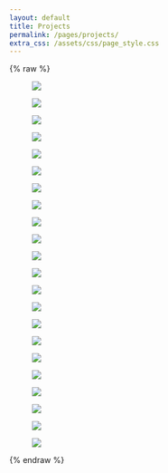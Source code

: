 ```yaml
---
layout: default
title: Projects
permalink: /pages/projects/
extra_css: /assets/css/page_style.css
---
```


{% raw %}
<!-- copy the full projects.html body -->
<div class="content_desktop">
    <div class="projects">
        <figure>
            <a href="{{ '/pages/projects/SSSR-Final/' | relative_url }}"><img src="/assets/SSSR-Final.jpg"></a>
            <!-- <figcaption><a href="{{ '/pages/projects/NPR-STAR.html">Non-Pyrotechnic Recovery System for High-Powered Rockets</a></figcaption> -->
        </figure>
        <figure>
            <a href="{{ '/pages/projects/MPC-Final/' | relative_url }}"><img src="/assets/MPC-Final.jpg"></a>
            <!-- <figcaption><a href="{{ '/pages/projects/NPR-STAR.html">Non-Pyrotechnic Recovery System for High-Powered Rockets</a></figcaption> -->
        </figure>
        <figure>
            <a href="{{ '/pages/projects/RnA-Final/"><img src="/assets/RnA-Final.jpg"></a>
            <!-- <figcaption><a href="{{ '/pages/projects/NPR-STAR.html">Non-Pyrotechnic Recovery System for High-Powered Rockets</a></figcaption> -->
        </figure>
        <figure>
            <a href="{{ '/pages/projects/NPR-STAR/"><img src="/assets/NPR-STAR.jpg"></a>
            <!-- <figcaption><a href="{{ '/pages/projects/NPR-STAR.html">Non-Pyrotechnic Recovery System for High-Powered Rockets</a></figcaption> -->
        </figure>
    </div>
    <div class="projects">
        <figure>
            <a href="{{ '/pages/projects/STP-STAR/"><img src="/assets/STP-STAR.jpg"></a>
            <!-- <figcaption><a href="{{ '/pages/projects/STP-STAR.html">Static Test Pad for Rocket Motors</a></figcaption> -->
        </figure>
        <figure>
            <a href="{{ '/pages/projects/FFT-Sewing/"><img src="/assets/FFT-Sewing.jpg"></a>
            <!-- <figcaption><a href="{{ '/pages/projects/FFT-Sewing.html">FFT Analysis of Vibration Signals from Traditional Sewing Machine</a></figcaption> -->
        </figure>
        <figure>
            <a href="{{ '/pages/projects/RoboBee-Review/"><img src="/assets/RoboBee-Review.jpg"></a>
            <!-- <figcaption><a href="{{ '/pages/projects/RoboBee-Review.html">Review of RoboBee: Harvard's insect-sized Biomimetic Robot</a></figcaption> -->
        </figure>
        <figure>
            <a href="{{ '/pages/projects/AI-Inventory/"><img src="/assets/AI-Inventory.jpg"></a>
            <!-- <figcaption><a href="{{ '/pages/projects/AI-Inventory.html">The Rising Role of Artificial Intelligence in Inventory Management</a></figcaption> -->
        </figure>
    </div>
    <div class="projects">
        <figure>
            <a href="{{ '/pages/projects/ASM-Watts/"><img src="/assets/ASM-Watts.jpg"></a>
            <!-- <figcaption><a href="{{ '/pages/projects/ASM-Watts.html">Analysis and Synthesis of Four bar mechanism - Watt's linkage</a></figcaption> -->
        </figure>
        <figure>
            <a href="{{ '/pages/projects/NMCP/"><img src="/assets/NMCP.jpg"></a>
            <!-- <figcaption><a href="{{ '/pages/projects/NMCP.html">Study of "A Numerical Model for Design and Optimization of Surface Textures for Tilting Pad Thrust Bearings"</a></figcaption> -->
        </figure>
        <!-- <figure>
            <a href="{{ '/pages/projects/Smoke.html"><img src="/assets/Smoke.jpg"></a>
        </figure> -->
        <figure>
            <a href="{{ '/pages/projects/GSF/"><img src="/assets/GSF.jpg"></a>
            <!-- <figcaption><a href="{{ '/pages/projects/NMCP.html">Study of "A Numerical Model for Design and Optimization of Surface Textures for Tilting Pad Thrust Bearings"</a></figcaption> -->
        </figure>
    </div>
</div>
<div class="content_mobile">
    <div class="projects_mobile">
        <figure>
            <a href="{{ '/pages/projects/SSSR-Final/"><img src="/assets/SSSR-Final.jpg"></a>
            <!-- <figcaption><a href="{{ '/pages/projects/NPR-STAR.html">Non-Pyrotechnic Recovery System for High-Powered Rockets</a></figcaption> -->
        </figure>
        <figure>
            <a href="{{ '/pages/projects/MPC-Final/"><img src="/assets/MPC-Final.jpg"></a>
            <!-- <figcaption><a href="{{ '/pages/projects/NPR-STAR.html">Non-Pyrotechnic Recovery System for High-Powered Rockets</a></figcaption> -->
        </figure>
        <figure>
            <a href="{{ '/pages/projects/RnA-Final/"><img src="/assets/RnA-Final.jpg"></a>
            <!-- <figcaption><a href="{{ '/pages/projects/NPR-STAR.html">Non-Pyrotechnic Recovery System for High-Powered Rockets</a></figcaption> -->
        </figure>
        <figure>
            <a href="{{ '/pages/projects/NPR-STAR/"><img src="/assets/NPR-STAR.jpg"></a>
            <!-- <figcaption><a href="{{ '/pages/projects/NPR-STAR.html">Non-Pyrotechnic Recovery System for High-Powered Rockets</a></figcaption> -->
        </figure>
        <figure>
            <a href="{{ '/pages/projects/STP-STAR/"><img src="/assets/STP-STAR.jpg"></a>
            <!-- <figcaption><a href="{{ '/pages/projects/STP-STAR.html">Static Test Pad for Rocket Motors</a></figcaption> -->
        </figure>
        <figure>
            <a href="{{ '/pages/projects/FFT-Sewing/"><img src="/assets/FFT-Sewing.jpg"></a>
            <!-- <figcaption><a href="{{ '/pages/projects/FFT-Sewing.html">FFT Analysis of Vibration Signals from Traditional Sewing Machine</a></figcaption> -->
        </figure>
        <figure>
            <a href="{{ '/pages/projects/RoboBee-Review/"><img src="/assets/RoboBee-Review.jpg"></a>
            <!-- <figcaption><a href="{{ '/pages/projects/RoboBee-Review.html">Review of RoboBee: Harvard's insect-sized Biomimetic Robot</a></figcaption> -->
        </figure>
        <figure>
            <a href="{{ '/pages/projects/AI-Inventory/"><img src="/assets/AI-Inventory.jpg"></a>
            <!-- <figcaption><a href="{{ '/pages/projects/AI-Inventory.html">The Rising Role of Artificial Intelligence in Inventory Management</a></figcaption> -->
        </figure>
        <figure>
            <a href="{{ '/pages/projects/ASM-Watts/"><img src="/assets/ASM-Watts.jpg"></a>
            <!-- <figcaption><a href="{{ '/pages/projects/ASM-Watts.html">Analysis and Synthesis of Four bar mechanism - Watt's linkage</a></figcaption> -->
        </figure>
        <figure>
            <a href="{{ '/pages/projects/NMCP/"><img src="/assets/NMCP.jpg"></a>
            <!-- <figcaption><a href="{{ '/pages/projects/NMCP.html">Study of "A Numerical Model for Design and Optimization of Surface Textures for Tilting Pad Thrust Bearings"</a></figcaption> -->
        </figure>
        <!-- <figure>
            <a href="{{ '/pages/projects/Smoke.html"><img src="/assets/Smoke.jpg"></a>
        </figure> -->
        <figure>
            <a href="{{ '/pages/projects/GSF/"><img src="/assets/GSF.jpg"></a>
            <!-- <figcaption><a href="{{ '/pages/projects/NMCP.html">Study of "A Numerical Model for Design and Optimization of Surface Textures for Tilting Pad Thrust Bearings"</a></figcaption> -->
        </figure>
    </div>
</div>
{% endraw %}